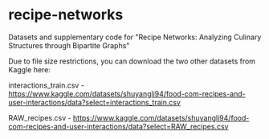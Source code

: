 # recipe-networks
Datasets and supplementary code for "Recipe Networks: Analyzing Culinary Structures through Bipartite Graphs"

Due to file size restrictions, you can download the two other datasets from Kaggle here:

interactions_train.csv - https://www.kaggle.com/datasets/shuyangli94/food-com-recipes-and-user-interactions/data?select=interactions_train.csv

RAW_recipes.csv - https://www.kaggle.com/datasets/shuyangli94/food-com-recipes-and-user-interactions/data?select=RAW_recipes.csv
